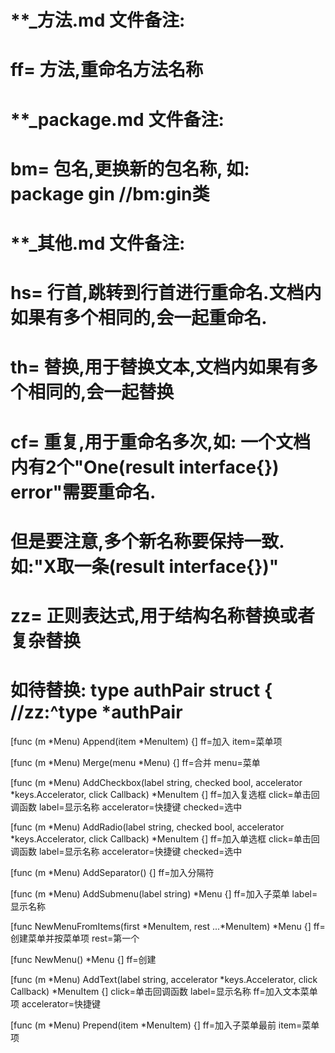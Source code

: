 # **_方法.md 文件备注:
# ff= 方法,重命名方法名称
# 
# **_package.md 文件备注:
# bm= 包名,更换新的包名称, 如: package gin //bm:gin类
#
# **_其他.md 文件备注:
# hs= 行首,跳转到行首进行重命名.文档内如果有多个相同的,会一起重命名.
# th= 替换,用于替换文本,文档内如果有多个相同的,会一起替换
# cf= 重复,用于重命名多次,如: 一个文档内有2个"One(result interface{}) error"需要重命名.
#     但是要注意,多个新名称要保持一致. 如:"X取一条(result interface{})"
# zz= 正则表达式,用于结构名称替换或者复杂替换
#     如待替换: type authPair struct { //zz:^type *authPair

[func (m *Menu) Append(item *MenuItem) {]
ff=加入
item=菜单项

[func (m *Menu) Merge(menu *Menu) {]
ff=合并
menu=菜单

[func (m *Menu) AddCheckbox(label string, checked bool, accelerator *keys.Accelerator, click Callback) *MenuItem {]
ff=加入复选框
click=单击回调函数
label=显示名称
accelerator=快捷键
checked=选中

[func (m *Menu) AddRadio(label string, checked bool, accelerator *keys.Accelerator, click Callback) *MenuItem {]
ff=加入单选框
click=单击回调函数
label=显示名称
accelerator=快捷键
checked=选中

[func (m *Menu) AddSeparator() {]
ff=加入分隔符

[func (m *Menu) AddSubmenu(label string) *Menu {]
ff=加入子菜单
label=显示名称

[func NewMenuFromItems(first *MenuItem, rest ...*MenuItem) *Menu {]
ff=创建菜单并按菜单项
rest=第一个

[func NewMenu() *Menu {]
ff=创建

[func (m *Menu) AddText(label string, accelerator *keys.Accelerator, click Callback) *MenuItem {]
click=单击回调函数
label=显示名称
ff=加入文本菜单项
accelerator=快捷键

[func (m *Menu) Prepend(item *MenuItem) {]
ff=加入子菜单最前
item=菜单项
